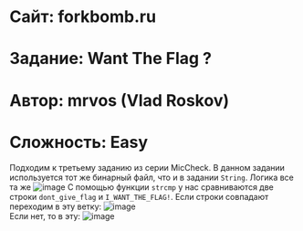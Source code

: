 
# Сайт: forkbomb.ru 
# Задание: Want The Flag ?
# Автор: mrvos (Vlad Roskov) 
# Сложность: Easy


Подходим к третьему заданию из серии MicCheck. В данном задании используется тот же бинарный файл, что и в задании `String`.
Логика все та же 
![image](https://github.com/user-attachments/assets/49251edd-f185-417b-842e-ed716a626bdd)
С помощью функции `strcmp` у нас сравниваются две строки `dont_give_flag` и `I_WANT_THE_FLAG!`. Если строки совпадают переходим в эту ветку: 
![image](https://github.com/user-attachments/assets/e56207a6-9dbf-485d-aca5-81e34e6bce1a) <br /> 
Если нет, то в эту:
![image](https://github.com/user-attachments/assets/c4922860-b643-4264-8115-cc2220d33d85) <br /> 

